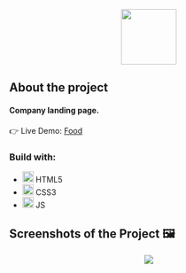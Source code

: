 <div align='center'><img width='100' src='https://i.ibb.co/G3bMLnS/Screenshot-7.png'/></div>

<h2>About the project</h2>

  <h4><b>Company</b> landing page.</h4>

👉 Live Demo: <a target='_blank' href='https://company-responsive-webssite.netlify.app/'>Food</a>

<h3>Build with:</h3>

* <img width='20' src='https://i.ibb.co/0nM8BvN/html.png'/> HTML5
* <img width='20' src='https://i.ibb.co/YQgZTgT/css.png'/> CSS3
* <img width='20' src='https://i.ibb.co/g41kf3h/javascript.png'/> JS

<h2>Screenshots of the Project 🖼️</h2>

<div align='center'>
<img src='https://i.ibb.co/bgxgmB6/company-landing-page-demo.png'/>
</div>
